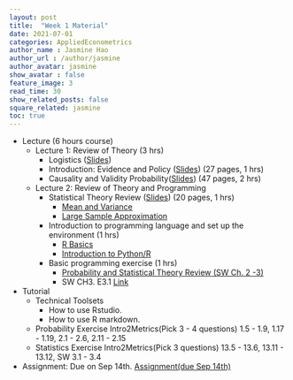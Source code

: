 ```yaml
---
layout: post
title:  "Week 1 Material"
date: 2021-07-01
categories: AppliedEconometrics
author_name : Jasmine Hao
author_url : /author/jasmine
author_avatar: jasmine
show_avatar : false
feature_image: 3
read_time: 30
show_related_posts: false
square_related: jasmine
toc: true
---
```



* Lecture (6 hours course)
  * Lecture 1: Review of Theory (3 hrs)
    * Logistics ([Slides](2021/Theory/0_logistics.pdf))
    * Introduction: Evidence and Policy ([Slides](2021/Theory/0_introduction.pdf)) (27 pages, 1 hrs)
    * Causality and Validity Probability([Slides](2021/Theory/1_probability.pdf)) (47 pages, 2 hrs) 
  * Lecture 2: Review of Theory and Programming
    * Statistical Theory Review ([Slides](2021/Theory/2_statistics.pdf)) (20 pages, 1 hrs)
      * [Mean and Variance](https://www.econometrics-with-r.org/2-2-RSATDOSA.html#mean-and-variance-of-the-sample-mean)
      * [Large Sample Approximation](https://www.econometrics-with-r.org/2-2-RSATDOSA.html#large-sample-approximations-to-sampling-distributions)
    * Introduction to programming language and set up the environment (1 hrs)
      * [R Basics](https://www.econometrics-with-r.org/1-2-a-very-short-introduction-to-r-and-rstudio.html) 
      * [Introduction to Python/R](https://cran.r-project.org/doc/contrib/Paradis-rdebuts_en.pdf) 
    * Basic programming exercise (1 hrs)
      * [Probability and Statistical Theory Review (SW Ch. 2 -3)](https://mixtape.scunning.com/probability-and-regression.html)
      * SW CH3. E3.1 [Link](https://www.econometrics-with-r.org/3-6-aattggoe.html)
* Tutorial
  * Technical Toolsets
    * How to use Rstudio.
    * How to use R markdown.
  * Probability Exercise Intro2Metrics(Pick 3 - 4 questions) 1.5 - 1.9, 1.17 - 1.19, 2.1 - 2.6, 2.11 - 2.15
  * Statistics Exercise Intro2Metrics(Pick 3 questions) 13.5 - 13.6, 13.11 - 13.12, SW 3.1 - 3.4
* Assignment: Due on Sep 14th.
  [Assignment(due Sep 14th)](Assignment1.pdf) 


